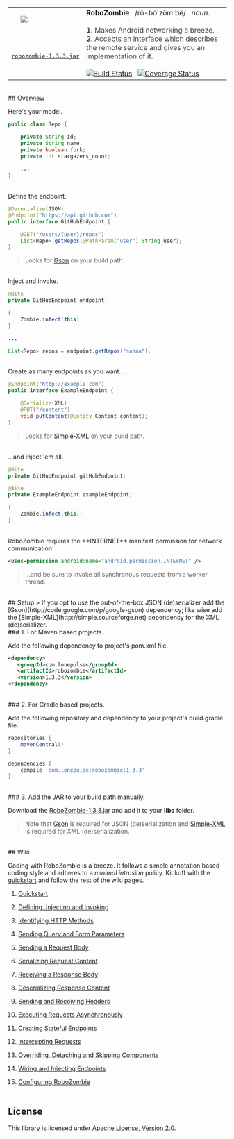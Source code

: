 <table>
<tr>
<td>
&nbsp;&nbsp;&nbsp;&nbsp;&nbsp;<img src="https://raw.github.com/sahan/RoboZombie/master/logo.png"/>
</td>
<td rowspan="3">
<font color="#1C1C1C"><b>RoboZombie</b> &nbsp;&nbsp;/rō-bō'zŏm'bē/ &nbsp;&nbsp;<em>noun.</em></font> 
<br><br>
<font color="#424242">
<b>1.</b> Makes Android networking a breeze. &nbsp; <b>2.</b> Accepts an interface which describes the remote service and gives you an implementation of it.
</font>
<br><br>
<a href="https://travis-ci.org/sahan/RoboZombie"><img alt="Build Status" src="https://travis-ci.org/sahan/RoboZombie.png?branch=master"></a>&nbsp;&nbsp;
<a href="https://coveralls.io/r/sahan/RoboZombie?branch=master"><img alt="Coverage Status" src="https://coveralls.io/repos/sahan/RoboZombie/badge.png?branch=master"></a>
</td>
</tr>
<tr>
<td>
<a href="http://repo1.maven.org/maven2/com/lonepulse/robozombie/1.3.3/robozombie-1.3.3.jar"><pre>robozombie-1.3.3.jar</pre></a>
</td>
</tr>
</table>

<br>
## Overview

Here's your model.   

```java
public class Repo {

    private String id;
    private String name;
    private boolean fork;
    private int stargazers_count;
    
    ...
}
```

<br>
Define the endpoint.   

```java
@Deserialize(JSON)
@Endpoint("https://api.github.com")
public interface GitHubEndpoint {

    @GET("/users/{user}/repos")
    List<Repo> getRepos(@PathParam("user") String user);
}
```
> Looks for [Gson](http://code.google.com/p/google-gson) on your build path.   

<br>
Inject and invoke.   

```java
@Bite
private GitHubEndpoint endpoint;   

{
    Zombie.infect(this);
}

...

List<Repo> repos = endpoint.getRepos("sahan");
```
<br>
Create as many endpoints as you want...   

```java
@Endpoint("http://example.com")
public interface ExampleEndpoint {

    @Serialize(XML) 
    @PUT("/content")
    void putContent(@Entity Content content);
}
```
> Looks for [Simple-XML](http://simple.sourceforge.net) on your build path.

<br>
...and inject 'em all.   

```java
@Bite
private GitHubEndpoint gitHubEndpoint;

@Bite
private ExampleEndpoint exampleEndpoint;

{
    Zombie.infect(this);
}
```
<br>
RoboZombie requires the **INTERNET** manifest permission for network communication.   
 
```xml
<uses-permission android:name="android.permission.INTERNET" />
```
> ...and be sure to invoke all synchronous requests from a worker thread.

<br>
## Setup
> If you opt to use the out-of-the-box JSON (de)serializer add the [Gson](http://code.google.com/p/google-gson) dependency; like wise add the [Simple-XML](http://simple.sourceforge.net) dependency for the XML (de)serializer.    

<br>
### 1. For Maven based projects.   

Add the following dependency to project's pom.xml file.

```xml
<dependency>
   <groupId>com.lonepulse</groupId>
   <artifactId>robozombie</artifactId>
   <version>1.3.3</version>
</dependency>
```

<br>   
### 2. For Gradle based projects.   

Add the following repository and dependency to your project's build.gradle file.

```groovy
repositories {
    mavenCentral()
}

dependencies {
    compile 'com.lonepulse:robozombie:1.3.3'
}
```

<br>   
### 3. Add the JAR to your build path manually.   

Download the [RoboZombie-1.3.3.jar](http://repo1.maven.org/maven2/com/lonepulse/robozombie/1.3.3/robozombie-1.3.3.jar) 
and add it to your **libs** folder.   
> Note that [Gson](http://search.maven.org/remotecontent?filepath=com/google/code/gson/gson/2.2.4/gson-2.2.4.jar) 
is required for JSON (de)serialization and [Simple-XML](http://search.maven.org/remotecontent?filepath=org/simpleframework/simple-xml/2.7.1/simple-xml-2.7.1.jar) 
is required for XML (de)serialization.   

<br>
## Wiki

Coding with RoboZombie is a breeze. It follows a simple annotation based coding style and adheres to a *minimal intrusion* policy. 
Kickoff with the [quickstart](https://github.com/sahan/RoboZombie/wiki/Quickstart) and follow the rest of the wiki pages. 

1. [Quickstart](https://github.com/sahan/RoboZombie/wiki/Quickstart)

2. [Defining, Injecting and Invoking](https://github.com/sahan/RoboZombie/wiki/Defining,-Injecting-and-Invoking)

3. [Identifying HTTP Methods](https://github.com/sahan/RoboZombie/wiki/Identifying-HTTP-Methods)

4. [Sending Query and Form Parameters](https://github.com/sahan/RoboZombie/wiki/Sending-Query-and-Form-Parameters)

5. [Sending a Request Body](https://github.com/sahan/RoboZombie/wiki/Sending-a-Request-Body)

6. [Serializing Request Content](https://github.com/sahan/RoboZombie/wiki/Serializing-Request-Content)

7. [Receiving a Response Body](https://github.com/sahan/RoboZombie/wiki/Receiving-a-Response-Body)

8. [Deserializing Response Content](https://github.com/sahan/RoboZombie/wiki/Deserializing-Response-Content)

7. [Sending and Receiving Headers](https://github.com/sahan/RoboZombie/wiki/Sending-and-Receiving-Headers)

8. [Executing Requests Asynchronously](https://github.com/sahan/RoboZombie/wiki/Executing-Requests-Asynchronously)

9. [Creating Stateful Endpoints](https://github.com/sahan/RoboZombie/wiki/Creating-Stateful-Endpoints)

10. [Intercepting Requests](https://github.com/sahan/RoboZombie/wiki/Intercepting-Requests)

11. [Overriding, Detaching and Skipping Components](https://github.com/sahan/RoboZombie/wiki/Overriding,-Detaching-and-Skipping-Components)

12. [Wiring and Injecting Endpoints](https://github.com/sahan/RoboZombie/wiki/Wiring-and-Injecting-Endpoints)

13. [Configuring RoboZombie](https://github.com/sahan/RoboZombie/wiki/Configuring-RoboZombie)
<br><br>   

## License
This library is licensed under [Apache License, Version 2.0](http://www.apache.org/licenses/LICENSE-2.0.html).
